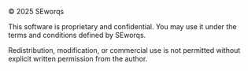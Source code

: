 © 2025 SEworqs

This software is proprietary and confidential. You may use it under the terms and conditions defined by SEworqs.

Redistribution, modification, or commercial use is not permitted without explicit written permission from the author.

